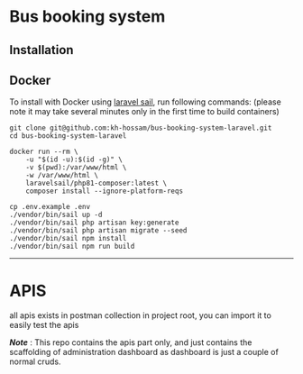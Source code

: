 # Bus booking system

## Installation

## Docker

To install with Docker using [laravel sail](https://laravel.com/docs/9.x/sail), run following commands:
    (please note it may take several minutes only in the first time to build containers)

```
git clone git@github.com:kh-hossam/bus-booking-system-laravel.git
cd bus-booking-system-laravel

docker run --rm \
    -u "$(id -u):$(id -g)" \
    -v $(pwd):/var/www/html \
    -w /var/www/html \
    laravelsail/php81-composer:latest \
    composer install --ignore-platform-reqs

cp .env.example .env
./vendor/bin/sail up -d
./vendor/bin/sail php artisan key:generate
./vendor/bin/sail php artisan migrate --seed
./vendor/bin/sail npm install
./vendor/bin/sail npm run build

```

----------

# APIS

all apis exists in postman collection in project root, you can import it to easily test the apis 

***Note*** : This repo contains the apis part only, and just contains the scaffolding of administration dashboard as dashboard is just a couple of normal cruds.
